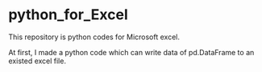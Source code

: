 # python_for_Excel
This repository is python codes for Microsoft excel.

At first, I made a python code which can write data of pd.DataFrame to an existed excel file.
